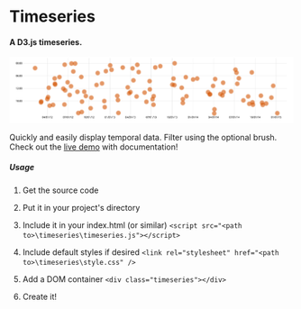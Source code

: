 Timeseries
==========
#### A D3.js timeseries.

![ScreenShot](/images/timeseries.png)

Quickly and easily display temporal data. Filter using the optional brush. Check out the [live demo](http://mlvl.github.io/timeseries) with documentation!

##### Usage

1. Get the source code
2. Put it in your project's directory
3. Include it in your index.html (or similar) ```<script src="<path to>\timeseries\timeseries.js"></script>```
4. Include default styles if desired ```<link rel="stylesheet" href="<path to>\timeseries\style.css" />```
5. Add a DOM container ```<div class="timeseries"></div>```
6. Create it!

      <script>
        window.onload = function() {
          var domEl = 'timeseries';
          var data = [{'value': 1380854103662},{'value': 1363641921283}];
          var brushEnabled = true;
          timeseries(domEl, data, brushEnabled);
          }
        </script>